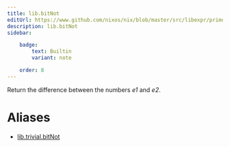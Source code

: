 ```yaml
---
title: lib.bitNot
editUrl: https://www.github.com/nixos/nix/blob/master/src/libexpr/primops.cc
description: lib.bitNot
sidebar:

    badge:
        text: Builtin
        variant: note

    order: 8
---
```


Return the difference between the numbers *e1* and *e2*.


# Aliases

- [lib.trivial.bitNot](/nix-doc-comments/reference/lib/trivial/lib-trivial-bitnot)


